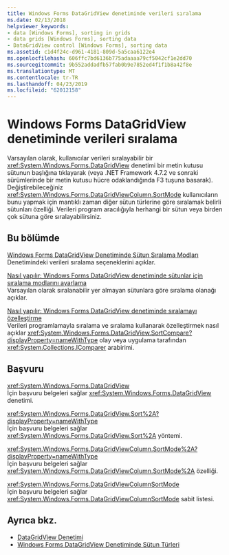 ```yaml
---
title: Windows Forms DataGridView denetiminde verileri sıralama
ms.date: 02/13/2018
helpviewer_keywords:
- data [Windows Forms], sorting in grids
- data grids [Windows Forms], sorting data
- DataGridView control [Windows Forms], sorting data
ms.assetid: c1d4f24c-d961-4181-809d-5a5caa6122e4
ms.openlocfilehash: 606ffc7bd6136b775adaaaa79cf5042cf1e2dd70
ms.sourcegitcommit: 9b552addadfb57fab0b9e7852ed4f1f1b8a42f8e
ms.translationtype: MT
ms.contentlocale: tr-TR
ms.lasthandoff: 04/23/2019
ms.locfileid: "62012158"
---
```

# <a name="sorting-data-in-the-windows-forms-datagridview-control"></a>Windows Forms DataGridView denetiminde verileri sıralama

Varsayılan olarak, kullanıcılar verileri sıralayabilir bir <xref:System.Windows.Forms.DataGridView> denetimi bir metin kutusu sütunun başlığına tıklayarak (veya .NET Framework 4.7.2 ve sonraki sürümlerinde bir metin kutusu hücre odaklandığında F3 tuşuna basarak). Değiştirebileceğiniz <xref:System.Windows.Forms.DataGridViewColumn.SortMode> kullanıcıların bunu yapmak için mantıklı zaman diğer sütun türlerine göre sıralamak belirli sütunları özelliği. Verileri program aracılığıyla herhangi bir sütun veya birden çok sütuna göre sıralayabilirsiniz.

## <a name="in-this-section"></a>Bu bölümde

[Windows Forms DataGridView Denetiminde Sütun Sıralama Modları](column-sort-modes-in-the-windows-forms-datagridview-control.md)  
Denetimindeki verileri sıralama seçeneklerini açıklar.

[Nasıl yapılır: Windows Forms DataGridView denetiminde sütunlar için sıralama modlarını ayarlama](set-the-sort-modes-for-columns-wf-datagridview-control.md)  
Varsayılan olarak sıralanabilir yer almayan sütunlara göre sıralama olanağı açıklar.

[Nasıl yapılır: Windows Forms DataGridView denetiminde sıralamayı özelleştirme](how-to-customize-sorting-in-the-windows-forms-datagridview-control.md)  
Verileri programlamayla sıralama ve sıralama kullanarak özelleştirmek nasıl açıklar <xref:System.Windows.Forms.DataGridView.SortCompare?displayProperty=nameWithType> olay veya uygulama tarafından <xref:System.Collections.IComparer> arabirimi.

## <a name="reference"></a>Başvuru

<xref:System.Windows.Forms.DataGridView>  
İçin başvuru belgeleri sağlar <xref:System.Windows.Forms.DataGridView> denetimi.  

<xref:System.Windows.Forms.DataGridView.Sort%2A?displayProperty=nameWithType>  
İçin başvuru belgeleri sağlar <xref:System.Windows.Forms.DataGridView.Sort%2A> yöntemi.

<xref:System.Windows.Forms.DataGridViewColumn.SortMode%2A?displayProperty=nameWithType>  
İçin başvuru belgeleri sağlar <xref:System.Windows.Forms.DataGridViewColumn.SortMode%2A> özelliği.

<xref:System.Windows.Forms.DataGridViewColumnSortMode>  
İçin başvuru belgeleri sağlar <xref:System.Windows.Forms.DataGridViewColumnSortMode> sabit listesi.

## <a name="see-also"></a>Ayrıca bkz.

- [DataGridView Denetimi](datagridview-control-windows-forms.md)
- [Windows Forms DataGridView Denetiminde Sütun Türleri](column-types-in-the-windows-forms-datagridview-control.md)
